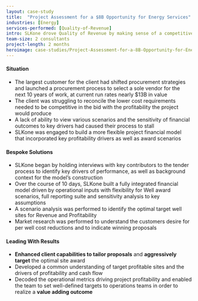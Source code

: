 ```yaml
---
layout: case-study
title:  "Project Assessment for a $8B Opportunity for Energy Services"
industries: [Energy]
services-performed: [Quality-of-Revenue]
intro: SLKone drove Quality of Revenue by making sense of a competitive project bidding environment and develop a plan to deliver value to shareholders
team-size: 2 consultants
project-length: 2 months
heroimage: case-studies/Project-Assessment-for-a-8B-Opportunity-for-Energy-Services.jpg
---
```


#### Situation
- The largest customer for the client had shifted procurement strategies and launched a procurement process to select a sole vendor for the next 10 years of work, at current run rates nearly $13B in value
- The client was struggling to reconcile the lower cost requirements needed to be competitive in the bid with the profitability the project would produce
- A lack of ability to view various scenarios and the sensitivity of financial outcomes to key drivers had caused their process to stall
- SLKone was engaged to build a more flexible project financial model that incorporated key profitability drivers as well as award scenarios

#### Bespoke Solutions
- SLKone began by holding interviews with key contributors to the tender process to identify key drivers of performance, as well as background context for the model’s construction
- Over the course of 10 days, SLKone built a fully integrated financial model driven by operational inputs with flexibility for Well award scenarios, full reporting suite and sensitivity analysis to key assumptions
- A scenario analysis was performed to identify the optimal target well sites for Revenue and Profitability
- Market research was performed to understand the customers desire for per well cost reductions and to indicate winning proposals

#### Leading With Results
- **Enhanced client capabilities to tailor proposals** and **aggressively target** the optimal site award
- Developed a common understanding of target profitable sites and the drivers of profitability and cash flow
- Decoded the operational metrics driving project profitability and enabled the team to set well-defined targets to operations teams in order to realize a **value adding outcome**